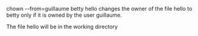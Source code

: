 chown --from=guillaume betty hello  changes the owner of the file hello to betty only if it is owned by the user guillaume.

The file hello will be in the working directory
